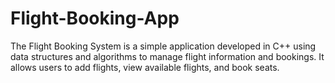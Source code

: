 # Flight-Booking-App
The Flight Booking System is a simple application developed in C++ using data structures and algorithms to manage flight information and bookings. It allows users to add flights, view available flights, and book seats. 
